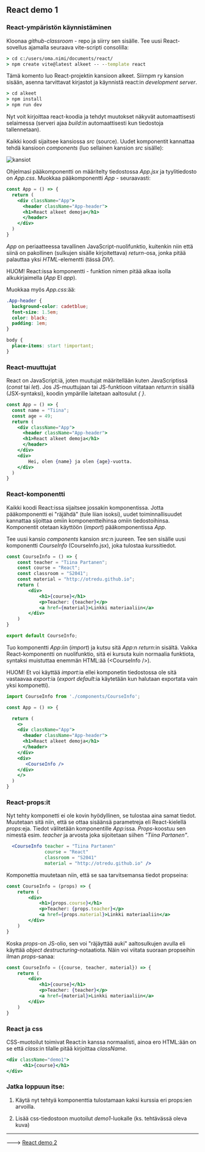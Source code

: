 ## React demo 1

### React-ympäristön käynnistäminen

Kloonaa *github-classroom* - repo ja siirry sen sisälle.
Tee uusi React-sovellus ajamalla seuraava vite-scripti consolilla:

```cmd
> cd c:/users/oma.nimi/documents/react/
> npm create vite@latest alkeet -- --template react
```

Tämä komento luo React-projektin kansioon alkeet. Siirnpm ry kansion sisään, asenna tarvittavat kirjastot ja käynnistä react:in *development server*. 

```cmd
> cd alkeet
> npm install
> npm run dev
```

Nyt voit kirjoittaa react-koodia ja tehdyt muutokset näkyvät automaattisesti selaimessa (serveri ajaa *build*:in automaattisesti kun tiedostoja tallennetaan).

Kaikki koodi sijaitsee kansiossa *src* (source). Uudet komponentit kannattaa tehdä kansioon *components* (luo sellainen kansion *src* sisälle):

![kansiot](../img/react_start.PNG)

Ohjelmasi pääkomponentti on määritelty tiedostossa *App.jsx* ja tyylitiedosto on *App.css*. Muokkaa pääkomponentti *App* - seuraavasti:

```jsx
const App = () => {
  return (
    <div className="App">
      <header className="App-header">
      <h1>React alkeet demoja</h1>
      </header>
    </div>
  )
}
```

*App* on periaatteessa tavallinen JavaScript-nuolifunktio, kuitenkin niin että siinä on pakollinen (sulkujen sisälle kirjoitettava) *return*-osa, jonka pitää palauttaa yksi *HTML*-elementti (tässä *DIV*).

HUOM! React:issa komponentti - funktion nimen pitää alkaa isolla alkukirjaimella (*App* EI *app*).

Muokkaa myös *App.css*:ää:

```css
.App-header {
  background-color: cadetblue;
  font-size: 1.5em;
  color: black;
  padding: 1em;
}

body {
  place-items: start !important;
}
```

### React-muuttujat

React on JavaScript:iä, joten muutujat määritellään kuten JavaScriptissä (*const* tai *let*). Jos JS-muuttujaan tai JS-funktioon viitataan *return*:in sisällä (JSX-syntaksi), koodin ympärille laitetaan aaltosulut *{ }*.

```jsx
const App = () => {
  const name = "Tiina";
  const age = 49;
  return (
    <div className="App">
      <header className="App-header">
      <h1>React alkeet demoja</h1>
      </header>
    </div>
    <div>
        Hei, olen {name} ja olen {age}-vuotta.
    </div>
  )
}
```

### React-komponentti

Kaikki koodi React:issa sijaitsee jossakin komponentissa. Jotta pääkomponentti ei "räjähdä" (tule liian isoksi), uudet toiminnallisuudet kannattaa sijoittaa omiin komponentteihinsa omiin tiedostoihinsa. Komponentit otetaan käyttöön (*import*) pääkomponentissa *App*.

Tee uusi kansio *components* kansion *src*:n juureen. Tee sen sisälle uusi komponentti *CourseInfo* (CourseInfo.jsx), joka tulostaa kurssitiedot.

```jsx
const CourseInfo = () => {
    const teacher = "Tiina Partanen";
    const course = "React";
    const classroom = "S2041";
    const material = "http://otredu.github.io"; 
    return (
        <div>
            <h1>{course}</h1>
            <p>Teacher: {teacher}</p>
            <a href={material}>Linkki materiaaliin</a>
        </div>
    )
}

export default CourseInfo;
```

Tuo komponentti *App*:iin (*import*) ja kutsu sitä *App*:n *return*:in sisältä. Vaikka React-komponentti on nuolifunktio, sitä ei kursuta kuin normaalia funktiota, syntaksi muistuttaa enemmän HTML:ää (\<CourseInfo \/>).

HUOM! Et voi käyttää *import*:ia ellei komponetin tiedostossa ole sitä vastaavaa *export*:ia (*export default*:ia käytetään kun halutaan exportata vain yksi komponetti).

```jsx
import CourseInfo from './components/CourseInfo';

const App = () => {

  return (
    <>
    <div className="App">
      <header className="App-header">
      <h1>React alkeet demoja</h1>
      </header>
    </div>
    <div>
       <CourseInfo />
    </div>
    </>
  )
}

```

### React-props:it

Nyt tehty komponetti ei ole kovin hyödyllinen, se tulostaa aina samat tiedot. Muutetaan sitä niin, että se ottaa sisäänsä parametreja eli React-kielellä *props*:eja. Tiedot välitetään komponentille *App*:issa. *Props*-koostuu sen nimestä esim. *teacher* ja arvosta joka sijoitetaan siihen *"Tiina Partanen"*.

```jsx
  <CourseInfo teacher = "Tiina Partanen"
              course = "React"
              classroom = "S2041"
              material = "http://otredu.github.io" />
```

Komponettia muutetaan niin, että se saa tarvitsemansa tiedot propseina:

```jsx
const CourseInfo = (props) => {
    return (
        <div>
            <h1>{props.course}</h1>
            <p>Teacher: {props.teacher}</p>
            <a href={props.material}>Linkki materiaaliin</a>
        </div>
    )
}
```

Koska *props*-on JS-olio, sen voi "räjäyttää auki" aaltosulkujen avulla eli käyttää *object destructuring*-notaatiota. Näin voi viitata suoraan propseihin ilman *props*-sanaa:

```jsx
const CourseInfo = ({course, teacher, material}) => {
    return (
        <div>
            <h1>{course}</h1>
            <p>Teacher: {teacher}</p>
            <a href={material}>Linkki materiaaliin</a>
        </div>
    )
}
```

### React ja css

CSS-muotoilut toimivat React:in kanssa normaalisti, ainoa ero HTML:ään on se että *class*:in tilalle pitää kirjoittaa *className*.

```jsx
<div className="demo1">
      <h1>{course}</h1>
</div>
```

### Jatka loppuun itse:

1. Käytä nyt tehtyä komponenttia tulostamaan kaksi kurssia eri props:ien arvoilla.

2. Lisää css-tiedostoon muotoilut *demo1*-luokalle (ks. tehtävässä oleva kuva)

---

---> [React demo 2](./reactdemo_osa2.html)
